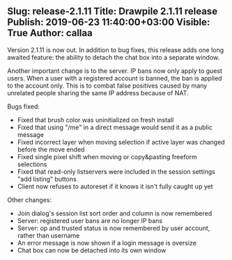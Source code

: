 Slug: release-2.1.11
Title: Drawpile 2.1.11 release
Publish: 2019-06-23 11:40:00+03:00
Visible: True
Author: callaa
---

Version 2.1.11 is now out. In addition to bug fixes, this release adds one long awaited feature: the ability to detach the chat box into a separate window.

Another important change is to the server. IP bans now only apply to guest users. When a user with a registered account is banned, the ban is applied to the account only. This is to combat false positives caused by many unrelated people sharing the same IP address because of NAT.

Bugs fixed:

 * Fixed that brush color was uninitialized on fresh install
 * Fixed that using "/me" in a direct message would send it as a public message
 * Fixed incorrect layer when moving selection if active layer was changed before the move ended
 * Fixed single pixel shift when moving or copy&pasting freeform selections
 * Fixed that read-only listservers were included in the session settings "add listing" buttons
 * Client now refuses to autoreset if it knows it isn't fully caught up yet

Other changes:

 * Join dialog's session list sort order and column is now remembered
 * Server: registered user bans are no longer IP bans
 * Server: op and trusted status is now remembered by user account, rather than username
 * An error message is now shown if a login message is oversize
 * Chat box can now be detached into its own window


